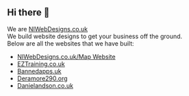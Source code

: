 ## Hi there 👋
We are [NIWebDesigns.co.uk](https://niwebdesigns.co.uk)  
We build website designs to get your business off the ground.  
Below are all the websites that we have built:

- [NIWebDesigns.co.uk/Map Website](https://niwebdesigns.co.uk/map-website)
- [EZTraining.co.uk](https://eztraining.co.uk)
- [Bannedapps.uk](https://bannedapps.uk)
- [Deramore290.org](https://deramore290.org)
- [Danielandson.co.uk](https://danielandson.co.uk)
